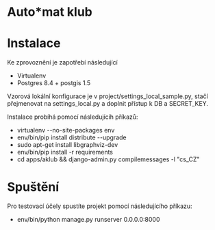 Auto\*mat klub
============

Instalace
============

Ke zprovoznění je zapotřebí následující

* Virtualenv
* Postgres 8.4 + postgis 1.5

Vzorová lokální konfigurace je v project/settings\_local\_sample.py, stačí přejmenovat na settings\_local.py a doplnit přístup k DB a SECRET\_KEY.

Instalace probíhá pomocí následujícíh příkazů:

* virtualenv --no-site-packages env
* env/bin/pip install distribute --upgrade
* sudo apt-get install libgraphviz-dev
* env/bin/pip install -r requirements
* cd apps/aklub && django-admin.py compilemessages -l "cs\_CZ"

Spuštění
============

Pro testovací účely spustíte projekt pomocí následujícího příkazu:

* env/bin/python manage.py runserver 0.0.0.0:8000
